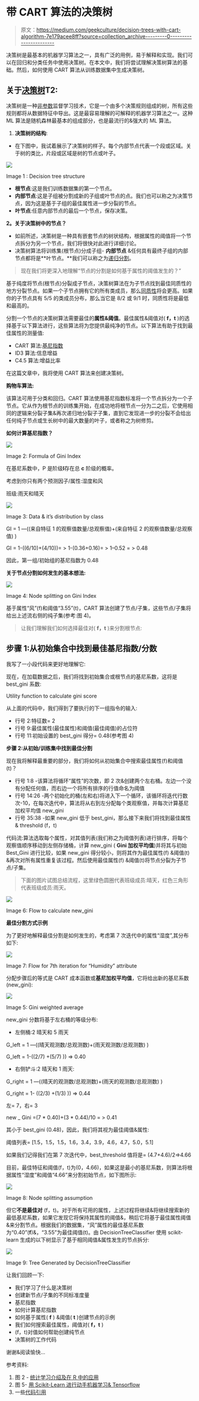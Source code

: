 # 带 CART 算法的决策树

> 原文：<https://medium.com/geekculture/decision-trees-with-cart-algorithm-7e179acee8ff?source=collection_archive---------0----------------------->

决策树是最基本的机器学习算法之一，具有广泛的用例，易于解释和实现。我们可以在回归和分类任务中使用决策树。在本文中，我们将尝试理解决策树算法的基础。然后，如何使用 CART 算法从训练数据集中生成决策树。

## 关于[决策树](https://en.wikipedia.org/wiki/Decision_tree#Overview)T2:

决策树是一种[非参数](https://www.geeksforgeeks.org/difference-between-parametric-and-non-parametric-methods/)监督学习技术，它是一个由多个决策规则组成的树，所有这些规则都将从数据特征中导出。这是最容易理解的可解释的机器学习算法之一。这种 ML 算法是随机森林最基本的组成部分，也是最流行的&强大的 ML 算法。

1.  **决策树的结构**:

*   在下图中，我试着展示了决策树的样子。每个内部节点代表一个段或区域。关于树的类比，片段或区域是树的节点或叶子。

![](img/a3d71b1423f25123b57eeebd06a17410.png)

Image 1 : Decision tree structure

*   **根节点**:这是我们训练数据集的第一个节点。
*   **内部节点**:这是子组被分割成新的子组或叶节点的点。我们也可以称之为决策节点，因为这是基于子组的最佳属性进一步分裂的节点。
*   **叶节点**:任意内部节点的最后一个节点，保存决策。

**2。关于决策树中的节点？**

*   如前所述，决策树是一种具有嵌套节点的树状结构，根据属性的阈值将一个节点拆分为另一个节点，我们将很快对此进行详细讨论。
*   决策树算法将训练集(根节点)分成子组- **内部节点** &任何具有最终子组的内部节点都将是**叶节点。**我们可以称之为[递归分割](https://en.wikipedia.org/wiki/Recursive_partitioning)。

> 现在我们将更深入地理解“节点的分割是如何基于属性的阈值发生的？”

基于纯度将节点(根节点)分裂成子节点，决策树算法在为子节点找到最佳同质性的地方分裂节点。如果一个子节点拥有它的所有类成员，那么[同质性](https://discuss.analyticsvidhya.com/t/decision-tree-gini-impurity-purity/37650/3)将会更高。如果你的子节点具有 5/5 的类成员分布，那么当它是 8/2 或 9/1 时，同质性将是最低和最高的。

分割一个节点的决策树算法需要最佳的**属性&阈值**。最佳属性&阈值对( **f，t** )的选择基于以下算法进行，这些算法将为您提供最纯净的节点。以下算法有助于找到最佳属性的测量值:

*   CART 算法:[基尼指数](https://en.wikipedia.org/wiki/Decision_tree_learning#Gini_impurity)
*   ID3 算法:信息增益
*   C4.5 算法:增益比率

在这篇文章中，我将使用 CART 算法来创建决策树。

**购物车算法:**

该算法可用于分类和回归。CART 算法使用基尼指数标准将一个节点拆分为一个子节点。它从作为根节点的训练集开始，在成功地将根节点一分为二之后，它使用相同的逻辑来分裂子集&再次递归地分裂子子集，直到它发现进一步的分裂不会给出任何纯子节点或生长树中的最大数量的叶子，或者称之为树修剪。

**如何计算基尼指数？**

![](img/40940d860e20a39ac1e21f80f5ccbaee.png)

Image 2: Formula of Gini Index

在基尼系数中，P 是阶级**I**存在总 **c** 阶级的概率。

考虑到你只有两个预测因子/属性:湿度和风

班级:雨天和晴天

![](img/a057a67c9cacabc964d6a02bce8a9d0d.png)

Image 3: Data & it’s distribution by class

GI = 1 —((来自特征 1 的观察值数量/总观察值)+(来自特征 2 的观察值数量/总观察值) )

GI = 1-((6/10)+(4/10))= > 1-(0.36+0.16)= > 1–0.52 = > 0.48

因此，第一组/初始组的基尼指数为 0.48

**关于节点分割如何发生的基本想法:**

![](img/b1c7b9deeb25cda79f678cec4403d7a7.png)

Image 4: Node splitting on Gini Index

基于属性“风”(f)和阈值“3.55”(t)，CART 算法创建了节点/子集，这些节点/子集将给出上述流右侧的纯子集(参考:图 4)。

> 让我们理解我们如何选择最佳对( **f，t** )来分割根节点:

## 步骤 1:从初始集合中找到最佳基尼指数/分数

我写了一小段代码来更好地理解它:

现在，在加载数据之后，我们将找到初始集合或根节点的基尼系数，这将是 best_gini 系数:

Utility function to calculate gini score

从上面的代码中，我们得到了要执行的下一组指令的输入:

*   行号 2:特征数= 2
*   行号 9:最佳属性(最佳属性)和阈值(最佳阈值)的占位符
*   行号 11:初始设置的 best_gini 得分= 0.48(参考图 4)

**步骤 2:从初始/训练集中找到最佳分割**

现在我将解释最重要的部分，我们将如何从初始集合中搜索最佳属性(f)和阈值(t)？

*   行号 1:8 -该算法将循环“属性”的次数，即 2 次&创建两个左右桶。左边一个没有分配任何值，而右边一个将所有排序的行值命名为阈值
*   行号 14:26 -两个初始化的桶(左和右)将进入下一个循环，该循环将迭代行数次-10，在每次迭代中，算法将从右到左分配每个类观察值，并每次计算基尼加权平均值 new_gini
*   行号 35:38 -如果 new_gini 低于 best_gini，那么接下来我们将找到最佳属性& threshold (f，t)

代码流:算法选取每个属性，对其值列表(我们称之为阈值列表)进行排序，将每个观察值顺序移动到左侧存储桶，计算 new_gini ( **Gini 加权平均值**)并将其与初始 Best_Gini 进行比较，如果 new_gini 得分较小，则将其作为最佳属性(f) &阈值(t) &再次对所有属性重复该过程。然后使用最佳属性(f) &阈值(t)将节点分裂为子节点/子集。

> 下面的图片试图总结流程，这里绿色圆圈代表班级成员:晴天，红色三角形代表班级成员:雨天。

![](img/d21363ff0216960425dbad2203bc3c9d.png)

Image 6: Flow to calculate new_gini

**最佳分割方式示例**

为了更好地解释最佳分割是如何发生的，考虑第 7 次迭代中的属性“湿度”,其分布如下:

![](img/78ed09efe0448d35775a7a556f3ea519.png)

Image 7: Flow for 7th iteration for “Humidity” attribute

分配步骤后的等式是 CART 成本函数或**基尼加权平均值**，它将给出新的基尼系数(new_gini):

![](img/b38f8b9baaf8de4ad73fcafa79eab564.png)

Image 5: Gini weighted average

new_gini 分数将基于左右桶的等级分布:

*   左侧桶:2 晴天和 5 雨天

G_left = 1 —((晴天观测数/总观测数)+(雨天观测数/总观测数) )

G_left = 1-((2/7) +(5/7) )) => 0.40

*   右侧铲斗:2 晴天和 1 雨天:

G_right = 1 —((晴天的观测数/总观测数)+(雨天的观测数/总观测数) )

G_right = 1- ((2/3) +(1/3) )) => 0.44

左= 7，右= 3

new _ Gini =(7 * 0.40)+(3 * 0.44)/10 = > 0.41

其小于 best_gini (0.48)，因此，我们将其视为最佳阈值&属性:

阈值列表= [1.5，1.5，1.5，1.6，3.4，3.9，4.6，4.7，5.0，5.1]

如果我们记得我们在第 7 次迭代中，best_threshold 值将是= (4.7+4.6)/2=>4.66

目前，最佳特征和阈值(f，t)为(0，4.66)，如果这是最小的基尼系数，则算法将根据属性“湿度”和阈值“4.66”来分割初始节点，如下图所示:

![](img/c96575d7ee9908561d40663d461ffc5f.png)

Image 8: Node splitting assumption

但它**不是最佳对** (f，t)。对于所有可用的属性，上述过程将继续&将继续搜索新的最低基尼系数，如果它发现它将保持其属性的阈值&，稍后它将基于最佳属性阈值&来分割节点。根据我们的数据集，“风”属性的最佳基尼系数为“0.40”(**f**)&，“3.55”为最佳阈值(t)。由 DecisionTreeClassifier 使用 scikit-learn 生成的以下树显示了基于相同阈值&属性发生的节点拆分:

![](img/dd3922df550050b569d025fd472f8332.png)

Image 9: Tree Generated by DecisionTreeClassifier

让我们回顾一下:

*   我们学习了什么是决策树
*   创建新节点/子集的不同标准度量
*   基尼指数
*   如何计算基尼指数
*   如何基于属性( **f** ) &阈值( **t** )创建节点的示例
*   我们如何搜索最佳属性，阈值对( **f，t** )
*   (f，t)对值如何帮助创建纯节点
*   决策树的工作代码

谢谢&阅读愉快…

参考资料:

1.  图 2 - [统计学习介绍及在 R 中的应用](https://www.springer.com/in/book/9781461471370)
2.  图 5- [用 Scikit-Learn 进行动手机器学习& Tensorflow](https://www.oreilly.com/library/view/hands-on-machine-learning/9781491962282/)
3.  一些[代码引用](https://gist.github.com/joachimvalente/9c221f1937a0e5b1726701467abbbbba#file-cart-py)